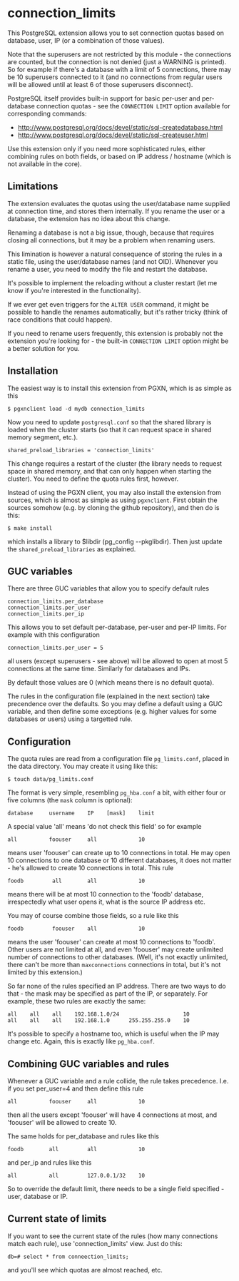 connection_limits
=================

This PostgreSQL extension allows you to set connection quotas based on
database, user, IP (or a combination of those values).

Note that the superusers are not restricted by this module - the
connections are counted, but the connection is not denied (just a
WARNING is printed). So for example if there's a database with a limit
of 5 connections, there may be 10 superusers connected to it (and no
connections from regular users will be allowed until at least 6 of
those superusers disconnect).

PostgreSQL itself provides built-in support for basic per-user and
per-database connection quotas - see the `CONNECTION LIMIT` option
available for corresponding commands:

* http://www.postgresql.org/docs/devel/static/sql-createdatabase.html
* http://www.postgresql.org/docs/devel/static/sql-createuser.html

Use this extension only if you need more sophisticated rules, either
combining rules on both fields, or based on IP address / hostname
(which is not available in the core).


Limitations
-----------

The extension evaluates the quotas using the user/database name supplied
at connection time, and stores them internally. If you rename the user
or a database, the extension has no idea about this change.

Renaming a database is not a big issue, though, because that requires
closing all connections, but it may be a problem when renaming users.

This limination is however a natural consequence of storing the rules
in a static file, using the user/database names (and not OID). Whenever
you rename a user, you need to modify the file and restart the database.

It's possible to implement the reloading without a cluster restart (let
me know if you're interested in the functionality).

If we ever get even triggers for the `ALTER USER` command, it might be
possible to handle the renames automatically, but it's rather tricky
(think of race conditions that could happen).

If you need to rename users frequently, this extension is probably not
the extension you're looking for - the built-in `CONNECTION LIMIT`
option might be a better solution for you.


Installation
------------

The easiest way is to install this extension from PGXN, which is as
simple as this

    $ pgxnclient load -d mydb connection_limits

Now you need to update `postgresql.conf` so that the shared library is
loaded when the cluster starts (so that it can request space in shared
memory segment, etc.).

    shared_preload_libraries = 'connection_limits'

This change requires a restart of the cluster (the library needs to
request space in shared memory, and that can only happen when starting
the cluster). You need to define the quota rules first, however.

Instead of using the PGXN client, you may also install the extension
from sources, which is almost as simple as using `pgxnclient`. First
obtain the sources somehow (e.g. by cloning the github repository),
and then do is this:

    $ make install

which installs a library to $libdir (pg_config --pkglibdir). Then just
update the `shared_preload_libraries` as explained.


GUC variables
-------------

There are three GUC variables that allow you to specify default rules

    connection_limits.per_database
    connection_limits.per_user
    connection_limits.per_ip

This allows you to set default per-database, per-user and per-IP limits.
For example with this configuration

    connection_limits.per_user = 5

all users (except superusers - see above) will be allowed to open at
most 5 connections at the same time. Similarly for databases and IPs.

By default those values are 0 (which means there is no default quota).

The rules in the configuration file (explained in the next section)
take precendence over the defaults. So you may define a default using
a GUC variable, and then define some exceptions (e.g. higher values for
some databases or users) using a targetted rule.


Configuration
-------------

The quota rules are read from a configuration file `pg_limits.conf`,
placed in the data directory. You may create it using like this:

    $ touch data/pg_limits.conf

The format is very simple, resembling `pg_hba.conf` a bit, with either
four or five columns (the `mask` column is optional):

    database     username    IP    [mask]    limit

A special value 'all' means 'do not check this field' so for example

    all          foouser     all             10

means user 'foouser' can create up to 10 connections in total. He may
open 10 connections to one database or 10 different databases, it does
not matter - he's allowed to create 10 connections in total. This rule

    foodb         all        all             10

means there will be at most 10 connection to the 'foodb' database,
irrespectedly what user opens it, what is the source IP address etc.

You may of course combine those fields, so a rule like this

    foodb         foouser    all             10

means the user 'foouser' can create at most 10 connections to 'foodb'.
Other users are not limited at all, and even 'foouser' may create
unlimited number of connections to other databases. (Well, it's not
exactly unlimited, there can't be more than `maxconnections` connections
in total, but it's not limited by this extension.)

So far none of the rules specified an IP address. There are two ways to
do that - the mask may be specified as part of the IP, or separately.
For example, these two rules are exactly the same:

    all    all    all    192.168.1.0/24                    10
    all    all    all    192.168.1.0      255.255.255.0    10

It's possible to specify a hostname too, which is useful when the IP
may change etc. Again, this is exactly like `pg_hba.conf`.


Combining GUC variables and rules
---------------------------------
Whenever a GUC variable and a rule collide, the rule takes precedence.
I.e. if you set per_user=4 and then define this rule

    all          foouser     all             10

then all the users except 'foouser' will have 4 connections at most,
and 'foouser' will be allowed to create 10.

The same holds for per_database and rules like this

    foodb        all         all             10

and per_ip and rules like this

    all          all         127.0.0.1/32    10

So to override the default limit, there needs to be a single field
specified - user, database or IP.


Current state of limits
-----------------------
If you want to see the current state of the rules (how many connections
match each rule), use 'connection_limits' view. Just do this:

    db=# select * from conneection_limits;

and you'll see which quotas are almost reached, etc.
